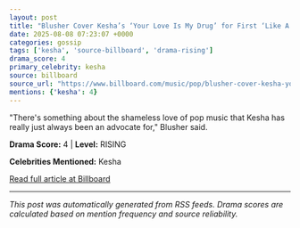 ```yaml
---
layout: post
title: "Blusher Cover Kesha’s ‘Your Love Is My Drug’ for First ‘Like A Version’"
date: 2025-08-08 07:23:07 +0000
categories: gossip
tags: ['kesha', 'source-billboard', 'drama-rising']
drama_score: 4
primary_celebrity: kesha
source: billboard
source_url: "https://www.billboard.com/music/pop/blusher-cover-kesha-your-love-is-my-drug-like-a-version-1236039406/"
mentions: {'kesha': 4}
---
```


"There's something about the shameless love of pop music that Kesha has really just always been an advocate for," Blusher said.

**Drama Score:** 4 | **Level:** RISING

**Celebrities Mentioned:** Kesha

[Read full article at Billboard](https://www.billboard.com/music/pop/blusher-cover-kesha-your-love-is-my-drug-like-a-version-1236039406/)

---
*This post was automatically generated from RSS feeds. Drama scores are calculated based on mention frequency and source reliability.*
